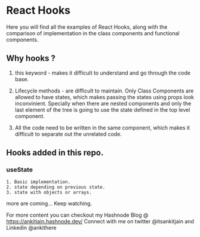 # React Hooks

Here you will find all the examples of React Hooks, along with the comparison of implementation in the class components and functional components.

## Why hooks ?
1. this keyword - makes it difficult to understand and go through the code base.

2. Lifecycle methods - are difficult to maintain. Only Class Components are allowed to have states, which makes passing the states using props look inconvinient. Specially when there are nested components and only the last element of the tree is going to use the state defined in the top level component. 

3. All the code need to be written in the same component, which makes it difficult to separate out the unrelated code. 

## Hooks added in this repo. 

### useState
    1. Basic implementation.
    2. state depending on previous state.
    3. state with objects or arrays. 

more are coming... Keep watching. 


For more content you can checkout my Hashnode Blog @ https://ankitjain.hashnode.dev/
Connect with me on twitter @itsankitjain and Linkedin @ankithere

